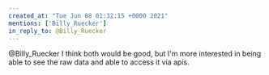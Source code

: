 ```yaml
---
created_at: "Tue Jun 08 01:32:15 +0000 2021"
mentions: ['Billy_Ruecker']
in_reply_to: @Billy_Ruecker
---
```


@Billy_Ruecker I think both would be good, but I'm more interested in being able to see the raw data and able to access it via apis.